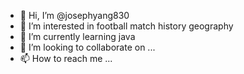 - 👋 Hi, I’m @josephyang830
- 👀 I’m interested in football match history geography
- 🌱 I’m currently learning java
- 💞️ I’m looking to collaborate on ...
- 📫 How to reach me ...

<!---
josephyang830/josephyang830 is a ✨ special ✨ repository because its `README.md` (this file) appears on your GitHub profile.
You can click the Preview link to take a look at your changes.
--->
